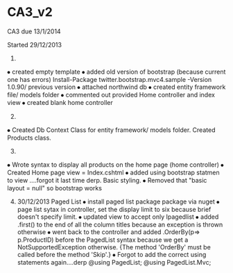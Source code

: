 CA3_v2
======

CA3 due 13/1/2014



 
Started 29/12/2013

1)
⦁	created empty template
⦁	added old version of bootstrap (because current one has errors) Install-Package twitter.bootstrap.mvc4.sample -Version 1.0.90/ previous version
⦁	attached northwind db
⦁	created entity framework file/ models folder
⦁	commented out provided Home controller and index view
⦁	created blank home controller

2)
⦁	Created Db Context Class for entity framework/ models folder. Created Products class.

3)
⦁	Wrote syntax to display all products on the home page (home controller)
⦁	Created Home page view = Index.cshtml
⦁	added using bootstrap statmen to view ....forgot it last time derp. Basic styling.
⦁	Removed that "basic layout = null" so bootstrap works

4) 30/12/2013
Paged List
⦁	install paged list package package via nuget
⦁	page list sytax in controller, set the display limit to six because brief doesn't specify limit.
⦁	updated view to accept only Ipagedlist
⦁	added .first() to the end of all the column titles because an exception is thrown otherwise
⦁	went back to the controller and added .OrderBy(p=> p.ProductID) before the PagedList syntax because we get a NotSupportedException otherwise. 
	{The method 'OrderBy' must be called before the method 'Skip'.}
⦁	Forgot to add the correct using statements again....derp
@using PagedList;
@using PagedList.Mvc;
